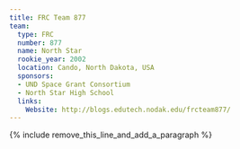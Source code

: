```yaml
---
title: FRC Team 877
team:
  type: FRC
  number: 877
  name: North Star
  rookie_year: 2002
  location: Cando, North Dakota, USA
  sponsors:
  - UND Space Grant Consortium
  - North Star High School
  links:
    Website: http://blogs.edutech.nodak.edu/frcteam877/
---
```


{% include remove_this_line_and_add_a_paragraph %}